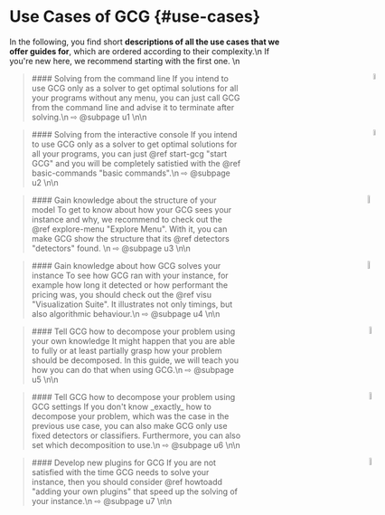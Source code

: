 # Use Cases of GCG {#use-cases}

In the following, you find short **descriptions of all the use cases that
we offer guides for**, which are ordered according to their complexity.\n
If you're new here, we recommend starting with the first one.
\n

> <div style="width:80%">
> <img src="user.png" style="vertical-align:middle; height:5%; position:absolute; right:40px;">
> #### Solving from the command line
> If you intend to use GCG only as a solver to get optimal solutions for
> all your programs without any menu, you can just call GCG from the command line
> and advise it to terminate after solving.\n
> ⇨ @subpage u1
> \n\n
> </div>

> <div style="width:80%">
> <img src="user.png" style="vertical-align:middle; height:5%; position:absolute; right:40px;">
> #### Solving from the interactive console
> If you intend to use GCG only as a solver to get optimal solutions for
> all your programs, you can just @ref start-gcg "start GCG" and you
> will be completely satistied with the @ref basic-commands "basic commands".\n
> ⇨ @subpage u2
> \n\n
> </div>

> <div style="width:80%">
> <img src="advanced-user.png" style="vertical-align:middle; height:6%; position:absolute; right:40px;">
> #### Gain knowledge about the structure of your model
> To get to know about how your GCG sees your instance and why, we recommend
> to check out the @ref explore-menu "Explore Menu". With it, you can make GCG show the structure that its
> @ref detectors "detectors" found. \n
> ⇨ @subpage u3
> \n\n
> </div>

> <div style="width:80%">
> <img src="advanced-user.png" style="vertical-align:middle; height:6%; position:absolute; right:40px;">
> #### Gain knowledge about how GCG solves your instance
> To see how GCG ran with your instance, for example how long it detected or how performant
> the pricing was, you should check out the @ref visu "Visualization Suite". It illustrates not only
> timings, but also algorithmic behaviour.\n
> ⇨ @subpage u4
> \n\n
> </div>

> <div style="width:80%">
> <img src="developer.png" style="vertical-align:middle; height:5.7%; position:absolute; right:40px;">
> #### Tell GCG how to decompose your problem using your own knowledge
> It might happen that you are able to fully or at least partially grasp how your problem should be decomposed. 
> In this guide, we will teach you how you can do that when using GCG.\n
> ⇨ @subpage u5
> \n\n
> </div>

> <div style="width:80%">
> <img src="developer.png" style="vertical-align:middle; height:5.7%; position:absolute; right:40px;">
> #### Tell GCG how to decompose your problem using GCG settings
> If you don't know _exactly_ how to decompose your problem, which was the case in the previous use case,
> you can also make GCG only use fixed detectors or classifiers. Furthermore, you can also set which
> decomposition to use.\n
> ⇨ @subpage u6
> \n\n
> </div>


> <div style="width:80%">
> <img src="developer.png" style="vertical-align:middle; height:5.7%; position:absolute; right:40px;">
> #### Develop new plugins for GCG
> If you are not satisfied with the time GCG needs to solve your instance, then
> you should consider @ref howtoadd "adding your own plugins" that speed up the solving of your instance.\n
> ⇨ @subpage u7
> \n\n
> </div>